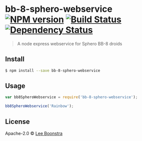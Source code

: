 # bb-8-sphero-webservice [![NPM version][npm-image]][npm-url] [![Build Status][travis-image]][travis-url] [![Dependency Status][daviddm-image]][daviddm-url]
> A node express webservice for Sphero BB-8 droids


## Install

```sh
$ npm install --save bb-8-sphero-webservice
```


## Usage

```js
var bb8SpheroWebservice = require('bb-8-sphero-webservice');

bb8SpheroWebservice('Rainbow');
```

## License

Apache-2.0 © [Lee Boonstra](http://www.ladysign-apps.com)


[npm-image]: https://badge.fury.io/js/bb-8-sphero-webservice.svg
[npm-url]: https://npmjs.org/package/bb-8-sphero-webservice
[travis-image]: https://travis-ci.org/savelee/bb-8-sphero-webservice.svg?branch=master
[travis-url]: https://travis-ci.org/savelee/bb-8-sphero-webservice
[daviddm-image]: https://david-dm.org/savelee/bb-8-sphero-webservice.svg?theme=shields.io
[daviddm-url]: https://david-dm.org/savelee/bb-8-sphero-webservice
